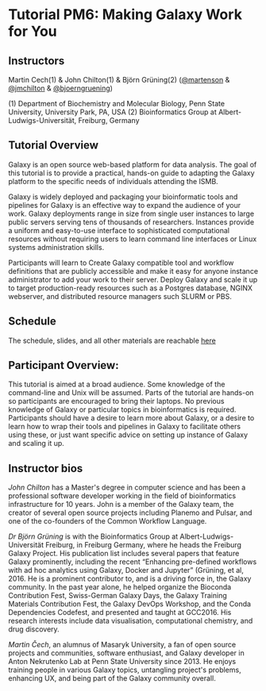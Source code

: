 # Tutorial PM6: Making Galaxy Work for You

## Instructors
Martin Cech(1) & John Chilton(1) & Björn Grüning(2) ([@martenson](https://github.com/martenson) & [@jmchilton](https://github.com/jmchilton) & [@bjoerngruening](https://github.com/bjoerngruening))

(1) Department of Biochemistry and Molecular Biology, Penn State University, University Park, PA, USA
(2) Bioinformatics Group at Albert-Ludwigs-Universität, Freiburg, Germany


## Tutorial Overview
Galaxy is an open source web-based platform for data analysis. The goal of this tutorial is to provide a practical, hands-on guide to adapting the Galaxy platform to the specific needs of individuals attending the ISMB.

Galaxy is widely deployed and packaging your bioinformatic tools and pipelines for Galaxy is an effective way to expand the audience of your work. Galaxy deployments range in size from single user instances to large public servers serving tens of thousands of researchers. Instances provide a uniform and easy-to-use interface to sophisticated computational resources without requiring users to learn command line interfaces or Linux systems administration skills.

Participants will learn to 
Create Galaxy compatible tool and workflow definitions that are publicly accessible and make it easy for anyone instance administrator to add your work to their server. 
Deploy Galaxy and scale it up to target production-ready resources such as a Postgres database, NGINX webserver, and distributed resource managers such SLURM or PBS.

## Schedule
The schedule, slides, and all other materials are reachable [here](https://github.com/galaxyproject/dagobah-training/tree/2017-ismb)

## Participant Overview:
This tutorial is aimed at a broad audience. Some knowledge of the command-line and Unix will be assumed. Parts of the tutorial are hands-on so participants are encouraged to bring their laptops. No previous knowledge of Galaxy or particular topics in bioinformatics is required. Participants should have a desire to learn more about Galaxy, or a desire to learn how to wrap their tools and pipelines in Galaxy to facilitate others using these, or just want specific advice on setting up instance of Galaxy and scaling it up.

## Instructor bios

*John Chilton* has a Master's degree in computer science and has been a professional software developer working in the field of bioinformatics infrastructure for 10 years. John is a member of the Galaxy team, the creator of several open source projects including Planemo and Pulsar, and one of the co-founders of the Common Workflow Language.  

*Dr Björn Grüning* is with the Bioinformatics Group at Albert-Ludwigs-Universität Freiburg, in Freiburg Germany, where he heads the Freiburg Galaxy Project. His publication list includes several papers that feature Galaxy prominently, including the recent “Enhancing pre-defined workflows with ad hoc analytics using Galaxy, Docker and Jupyter” (Grüning, et al, 2016. He is a prominent contributor to, and is a driving force in, the Galaxy community. In the past year alone, he helped organize the Bioconda Contribution Fest, Swiss-German Galaxy Days, the Galaxy Training Materials Contribution Fest, the Galaxy DevOps Workshop, and the Conda Dependencies Codefest, and presented and taught at GCC2016. His research interests include data visualisation, computational chemistry, and drug discovery.

*Martin Čech*, an alumnus of Masaryk University, a fan of open source projects and communities, software enthusiast, and Galaxy developer in Anton Nekrutenko Lab at Penn State University since 2013. He enjoys training people in various Galaxy topics, untangling project's problems, enhancing UX, and being part of the Galaxy community overall.
